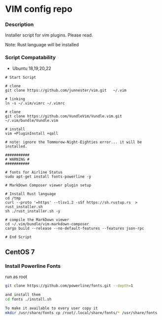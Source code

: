 # VIM config repo
### Description

Installer script for vim plugins.   Please read.

Note: Rust language will be installed

### Script Compatability
* Ubuntu 18,19,20,22

```
# Start Script

# clone
git clone https://github.com/junnester/vim.git   ~/.vim

# linking
ln -s ~/.vim/vimrc ~/.vimrc

# clone
git clone https://github.com/VundleVim/Vundle.vim.git ~/.vim/bundle/Vundle.vim

# install
vim +PluginInstall +qall

# note: ignore the Tommorow-Night-Eighties error... it will be installed.

###########
# WARNING #
###########

# fonts for Airline Status
sudo apt-get install fonts-powerline -y

# MarkDown Composer viewer plugin setup

# Install Rust language
cd /tmp
curl --proto '=https' --tlsv1.2 -sSf https://sh.rustup.rs  > rust_installer.sh
sh ./rust_installer.sh -y

# compile the MarkDown viewer
cd ~/.vim/bundle/vim-markdown-composer
cargo build --release --no-default-features --features json-rpc

# End Script
```

CentOS 7
--------

### Install Powerline Fonts
run as root
``` bash
git clone https://github.com/powerline/fonts.git --depth=1

and install them
cd fonts ./install.sh

To make it available to every user copy it
mkdir /usr/share/fonts cp /root/.local/share/fonts/* /usr/share/fonts
```
